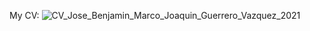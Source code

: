 My CV:
![CV_Jose_Benjamin_Marco_Joaquin_Guerrero_Vazquez_2021](https://user-images.githubusercontent.com/63452066/109678200-afc3bf80-7b7a-11eb-9319-56a7e2c780b2.jpg)
